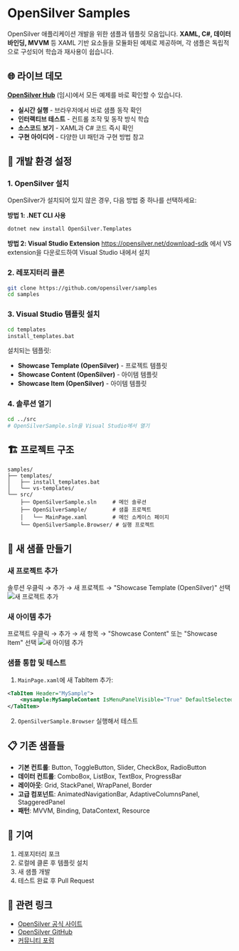 # OpenSilver Samples
OpenSilver 애플리케이션 개발을 위한 샘플과 템플릿 모음입니다.
**XAML, C#, 데이터 바인딩, MVVM** 등 XAML 기반 요소들을 모듈화된 예제로 제공하며, 각 샘플은 독립적으로 구성되어 학습과 재사용이 쉽습니다.

## 🌐 라이브 데모
**[OpenSilver Hub](https://opensilverhub.azurewebsites.net)** (임시)에서 모든 예제를 바로 확인할 수 있습니다.
- **실시간 실행** - 브라우저에서 바로 샘플 동작 확인
- **인터랙티브 테스트** - 컨트롤 조작 및 동작 방식 학습  
- **소스코드 보기** - XAML과 C# 코드 즉시 확인
- **구현 아이디어** - 다양한 UI 패턴과 구현 방법 참고

## 🚀 개발 환경 설정

### 1. OpenSilver 설치
OpenSilver가 설치되어 있지 않은 경우, 다음 방법 중 하나를 선택하세요:

**방법 1: .NET CLI 사용**
```bash
dotnet new install OpenSilver.Templates
```

**방법 2: Visual Studio Extension**
https://opensilver.net/download-sdk 에서 VS extension을 다운로드하여 Visual Studio 내에서 설치

### 2. 레포지터리 클론
```bash
git clone https://github.com/opensilver/samples
cd samples
```

### 3. Visual Studio 템플릿 설치
```bash
cd templates
install_templates.bat
```
설치되는 템플릿:
- **Showcase Template (OpenSilver)** - 프로젝트 템플릿
- **Showcase Content (OpenSilver)** - 아이템 템플릿
- **Showcase Item (OpenSilver)** - 아이템 템플릿

### 4. 솔루션 열기
```bash
cd ../src
# OpenSilverSample.sln을 Visual Studio에서 열기
```

## 🏗️ 프로젝트 구조
```
samples/
├── templates/
│   ├── install_templates.bat
│   └── vs-templates/
└── src/
    ├── OpenSilverSample.sln     # 메인 솔루션
    ├── OpenSilverSample/        # 샘플 프로젝트
    │   └── MainPage.xaml        # 메인 쇼케이스 페이지
    └── OpenSilverSample.Browser/ # 실행 프로젝트
```

## 🔧 새 샘플 만들기
### 새 프로젝트 추가
솔루션 우클릭 → 추가 → 새 프로젝트 → "Showcase Template (OpenSilver)" 선택
![새 프로젝트 추가](https://github.com/user-attachments/assets/08c6eaf8-be4d-4c25-84b2-7368be21f7ed)

### 새 아이템 추가
프로젝트 우클릭 → 추가 → 새 항목 → "Showcase Content" 또는 "Showcase Item" 선택
![새 아이템 추가](https://github.com/user-attachments/assets/7f818fcb-9bdd-44e3-8a4d-b28604711fd8)

### 샘플 통합 및 테스트
1. `MainPage.xaml`에 새 TabItem 추가:
```xml
<TabItem Header="MySample">
    <mysample:MySampleContent IsMenuPanelVisible="True" DefaultSelectedItemName="Basic"/>
</TabItem>
```
2. `OpenSilverSample.Browser` 실행해서 테스트

## 📋 기존 샘플들
- **기본 컨트롤**: Button, ToggleButton, Slider, CheckBox, RadioButton
- **데이터 컨트롤**: ComboBox, ListBox, TextBox, ProgressBar
- **레이아웃**: Grid, StackPanel, WrapPanel, Border
- **고급 컴포넌트**: AnimatedNavigationBar, AdaptiveColumnsPanel, StaggeredPanel
- **패턴**: MVVM, Binding, DataContext, Resource

## 🤝 기여
1. 레포지터리 포크
2. 로컬에 클론 후 템플릿 설치
3. 새 샘플 개발
4. 테스트 완료 후 Pull Request

## 🔗 관련 링크
- [OpenSilver 공식 사이트](https://opensilver.net/)
- [OpenSilver GitHub](https://github.com/opensilver/opensilver)
- [커뮤니티 포럼](https://forums.opensilver.net/)
